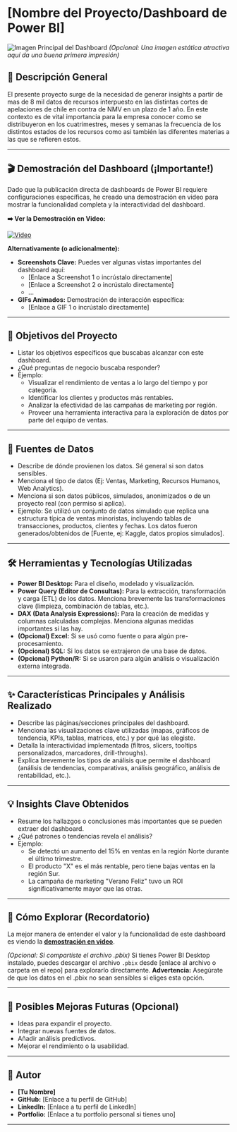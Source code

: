 
# [Nombre del Proyecto/Dashboard de Power BI]

![Imagen Principal del Dashboard](URL_O_RUTA_A_UNA_IMAGEN_ATRACTIVA_DEL_DASHBOARD)
*(Opcional: Una imagen estática atractiva aquí da una buena primera impresión)*

## 📝 Descripción General

El presente proyecto surge de la necesidad de generar insights a partir de mas de 8 mil datos de recursos interpuesto en las distintas cortes de apelaciones de chile en contra de NMV en un plazo de 1 año. En este contexto es de vital importancia para la empresa conocer como se distribuyeron en los cuatrimestres, meses y semanas la  frecuencia de los distintos estados de los recursos como asi también las diferentes materias a las que se refieren estos.

---

## 🎬 Demostración del Dashboard (¡Importante!)

Dado que la publicación directa de dashboards de Power BI requiere configuraciones específicas, he creado una demostración en video para mostrar la funcionalidad completa y la interactividad del dashboard.

**➡️ Ver la Demostración en Video:**


[![Video](https://img.youtube.com/vi/video-id/default.jpg)](https://youtu.be/8qkbmnr5jCk)

**Alternativamente (o adicionalmente):**

* **Screenshots Clave:** Puedes ver algunas vistas importantes del dashboard aquí:
    * [Enlace a Screenshot 1 o incrústalo directamente]
    * [Enlace a Screenshot 2 o incrústalo directamente]
    * ...
* **GIFs Animados:** Demostración de interacción específica:
    * [Enlace a GIF 1 o incrústalo directamente]

---

## 🎯 Objetivos del Proyecto

* Listar los objetivos específicos que buscabas alcanzar con este dashboard.
* ¿Qué preguntas de negocio buscaba responder?
* Ejemplo:
    * Visualizar el rendimiento de ventas a lo largo del tiempo y por categoría.
    * Identificar los clientes y productos más rentables.
    * Analizar la efectividad de las campañas de marketing por región.
    * Proveer una herramienta interactiva para la exploración de datos por parte del equipo de ventas.

---

## 💾 Fuentes de Datos

* Describe de dónde provienen los datos. Sé general si son datos sensibles.
* Menciona el tipo de datos (Ej: Ventas, Marketing, Recursos Humanos, Web Analytics).
* Menciona si son datos públicos, simulados, anonimizados o de un proyecto real (con permiso si aplica).
* Ejemplo: Se utilizó un conjunto de datos simulado que replica una estructura típica de ventas minoristas, incluyendo tablas de transacciones, productos, clientes y fechas. Los datos fueron generados/obtenidos de [Fuente, ej: Kaggle, datos propios simulados].

---

## 🛠️ Herramientas y Tecnologías Utilizadas

* **Power BI Desktop:** Para el diseño, modelado y visualización.
* **Power Query (Editor de Consultas):** Para la extracción, transformación y carga (ETL) de los datos. Menciona brevemente las transformaciones clave (limpieza, combinación de tablas, etc.).
* **DAX (Data Analysis Expressions):** Para la creación de medidas y columnas calculadas complejas. Menciona algunas medidas importantes si las hay.
* **(Opcional) Excel:** Si se usó como fuente o para algún pre-procesamiento.
* **(Opcional) SQL:** Si los datos se extrajeron de una base de datos.
* **(Opcional) Python/R:** Si se usaron para algún análisis o visualización externa integrada.

---

## ✨ Características Principales y Análisis Realizado

* Describe las páginas/secciones principales del dashboard.
* Menciona las visualizaciones clave utilizadas (mapas, gráficos de tendencia, KPIs, tablas, matrices, etc.) y por qué las elegiste.
* Detalla la interactividad implementada (filtros, slicers, tooltips personalizados, marcadores, drill-throughs).
* Explica brevemente los tipos de análisis que permite el dashboard (análisis de tendencias, comparativas, análisis geográfico, análisis de rentabilidad, etc.).

---

## 💡 Insights Clave Obtenidos

* Resume los hallazgos o conclusiones más importantes que se pueden extraer del dashboard.
* ¿Qué patrones o tendencias revela el análisis?
* Ejemplo:
    * Se detectó un aumento del 15% en ventas en la región Norte durante el último trimestre.
    * El producto "X" es el más rentable, pero tiene bajas ventas en la región Sur.
    * La campaña de marketing "Verano Feliz" tuvo un ROI significativamente mayor que las otras.

---

## 🚀 Cómo Explorar (Recordatorio)

La mejor manera de entender el valor y la funcionalidad de este dashboard es viendo la **[demostración en video](URL_DEL_VIDEO_DE_YOUTUBE_O_SIMILAR)**.

*(Opcional: Si compartiste el archivo .pbix)*
Si tienes Power BI Desktop instalado, puedes descargar el archivo `.pbix` desde [enlace al archivo o carpeta en el repo] para explorarlo directamente. **Advertencia:** Asegúrate de que los datos en el .pbix no sean sensibles si eliges esta opción.

---

## 🔮 Posibles Mejoras Futuras (Opcional)

* Ideas para expandir el proyecto.
* Integrar nuevas fuentes de datos.
* Añadir análisis predictivos.
* Mejorar el rendimiento o la usabilidad.

---

## 👤 Autor

* **[Tu Nombre]**
* **GitHub:** [Enlace a tu perfil de GitHub]
* **LinkedIn:** [Enlace a tu perfil de LinkedIn]
* **Portfolio:** [Enlace a tu portfolio personal si tienes uno]

---
